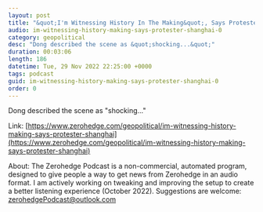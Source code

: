 ```yaml
---
layout: post
title: "&quot;I'm Witnessing History In The Making&quot;, Says Protester In Shanghai"
audio: im-witnessing-history-making-says-protester-shanghai-0
category: geopolitical
desc: "Dong described the scene as &quot;shocking...&quot;"
duration: 00:03:06
length: 186
datetime: Tue, 29 Nov 2022 22:25:00 +0000
tags: podcast
guid: im-witnessing-history-making-says-protester-shanghai-0
order: 0
---
```

Dong described the scene as &quot;shocking...&quot;

Link: [https://www.zerohedge.com/geopolitical/im-witnessing-history-making-says-protester-shanghai](https://www.zerohedge.com/geopolitical/im-witnessing-history-making-says-protester-shanghai)

About: The Zerohedge Podcast is a non-commercial, automated program, designed to give people a way to get news from Zerohedge in an audio format.  I am actively working on tweaking and improving the setup to create a better listening experience (October 2022).  Suggestions are welcome: [zerohedgePodcast@outlook.com](mailto:zerohedgePodcast@outlook.com)